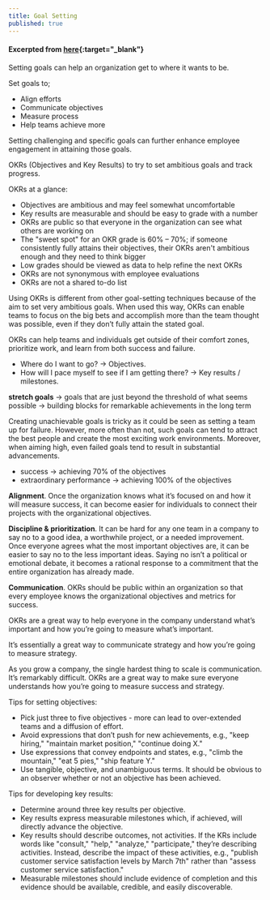 ```yaml
---
title: Goal Setting
published: true
---
```


#### Excerpted from [here](https://rework.withgoogle.com/subjects/goal-setting/){:target="_blank"}

Setting goals can help an organization get to where it wants to be.

Set goals to;
- Align efforts
- Communicate objectives
- Measure process
- Help teams achieve more

Setting challenging and specific goals can further enhance employee engagement in attaining those goals.

OKRs (Objectives and Key Results) to try to set ambitious goals and track progress.

OKRs at a glance:

- Objectives are ambitious and may feel somewhat uncomfortable
- Key results are measurable and should be easy to grade with a number
- OKRs are public so that everyone in the organization can see what others are working on
- The "sweet spot" for an OKR grade is 60% – 70%; if someone consistently fully attains their objectives, their OKRs aren't ambitious enough and they need to think bigger
- Low grades should be viewed as data to help refine the next OKRs
- OKRs are not synonymous with employee evaluations
- OKRs are not a shared to-do list

Using OKRs is different from other goal-setting techniques because of the aim to set very ambitious goals. When used this way, OKRs can enable teams to focus on the big bets and accomplish more than the team thought was possible, even if they don’t fully attain the stated goal.

OKRs can help teams and individuals get outside of their comfort zones, prioritize work, and learn from both success and failure.

- Where do I want to go? -> Objectives.
- How will I pace myself to see if I am getting there? -> Key results / milestones.

**stretch goals** -> goals that are just beyond the threshold of what seems possible -> building blocks for remarkable achievements in the long term

Creating unachievable goals is tricky as it could be seen as setting a team up for failure. However, more often than not, such goals can tend to attract the best people and create the most exciting work environments. Moreover, when aiming high, even failed goals tend to result in substantial advancements.

- success -> achieving 70% of the objectives
- extraordinary performance -> achieving 100% of the objectives

**Alignment**. Once the organization knows what it’s focused on and how it will measure success, it can become easier for individuals to connect their projects with the organizational objectives.

**Discipline & prioritization**. It can be hard for any one team in a company to say no to a good idea, a worthwhile project, or a needed improvement. Once everyone agrees what the most important objectives are, it can be easier to say no to the less important ideas. Saying no isn’t a political or emotional debate, it becomes a rational response to a commitment that the entire organization has already made.

**Communication**. OKRs should be public within an organization so that every employee knows the organizational objectives and metrics for success.

OKRs are a great way to help everyone in the company understand what’s important and how you’re going to measure what’s important.

It’s essentially a great way to communicate strategy and how you’re going to measure strategy.

As you grow a company, the single hardest thing to scale is communication. It’s remarkably difficult. OKRs are a great way to make sure everyone understands how you’re going to measure success and strategy.

Tips for setting objectives:
- Pick just three to five objectives - more can lead to over-extended teams and a diffusion of effort.
- Avoid expressions that don’t push for new achievements, e.g., "keep hiring," "maintain market position," "continue doing X."
- Use expressions that convey endpoints and states, e.g., "climb the mountain," "eat 5 pies," "ship feature Y."
- Use tangible, objective, and unambiguous terms. It should be obvious to an observer whether or not an objective has been achieved.

Tips for developing key results:
- Determine around three key results per objective.
- Key results express measurable milestones which, if achieved, will directly advance the objective.
- Key results should describe outcomes, not activities. If the KRs include words like "consult," "help," "analyze," "participate," they’re describing activities. Instead, describe the impact of these activities, e.g., "publish customer service satisfaction levels by March 7th" rather than "assess customer service satisfaction."
- Measurable milestones should include evidence of completion and this evidence should be available, credible, and easily discoverable.
